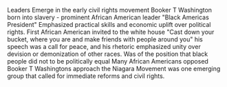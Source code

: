 Leaders Emerge in the early civil rights movement
	Booker T Washington born into slavery - prominent African American leader "Black Americas President"
	Emphasized practical skills and economic uplift over political rights.
	First African American invited to the white house "Cast down your bucket, where you are and make friends with people around you" his speech was a call for peace, and his rhetoric emphasized unity over devision or demonization of other races. Was of the position that black people did not to be politically equal 
		Many African Americans opposed Booker T Washingtons approach the Niagara Movement was one emerging group that called for immediate reforms and civil rights.

